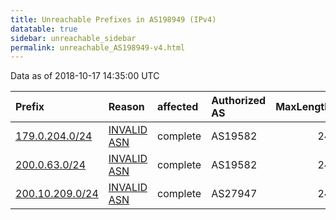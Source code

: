 ```yaml
---
title: Unreachable Prefixes in AS198949 (IPv4)
datatable: true
sidebar: unreachable_sidebar
permalink: unreachable_AS198949-v4.html
---
```


Data as of 2018-10-17 14:35:00 UTC


<div class="datatable-begin"></div>

| Prefix                                                   | Reason                                                                                                  | affected   | Authorized AS   |   MaxLength | Anchor                                         |   unreachable /24s |
|:---------------------------------------------------------|:--------------------------------------------------------------------------------------------------------|:-----------|:----------------|------------:|:-----------------------------------------------|-------------------:|
| [179.0.204.0/24](https://stat.ripe.net/179.0.204.0/24)   | [INVALID ASN](https://rpki-validator.ripe.net/announcement-preview?asn=AS198949&prefix=179.0.204.0/24)  | complete   | AS19582         |          24 | [LACNIC](unreachable_LACNIC_RPKI_Root-v4.html) |                  1 |
| [200.0.63.0/24](https://stat.ripe.net/200.0.63.0/24)     | [INVALID ASN](https://rpki-validator.ripe.net/announcement-preview?asn=AS198949&prefix=200.0.63.0/24)   | complete   | AS19582         |          24 | [LACNIC](unreachable_LACNIC_RPKI_Root-v4.html) |                  1 |
| [200.10.209.0/24](https://stat.ripe.net/200.10.209.0/24) | [INVALID ASN](https://rpki-validator.ripe.net/announcement-preview?asn=AS198949&prefix=200.10.209.0/24) | complete   | AS27947         |          24 | [LACNIC](unreachable_LACNIC_RPKI_Root-v4.html) |                  1 |

<div class="datatable-end"></div>